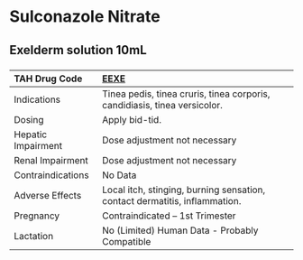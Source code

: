 # Sulconazole Nitrate

## Exelderm solution 10mL

##### 

| TAH Drug Code      | [EEXE](https://www.tahsda.org.tw/drugs/hissearch.php?drug_code=EEXE)       |
|:-------------------|:---------------------------------------------------------------------------|
| Indications        | Tinea pedis, tinea cruris, tinea corporis, candidiasis, tinea versicolor.  |
| Dosing             | Apply bid-tid.                                                             |
| Hepatic Impairment | Dose adjustment not necessary                                              |
| Renal Impairment   | Dose adjustment not necessary                                              |
| Contraindications  | No Data                                                                    |
| Adverse Effects    | Local itch, stinging, burning sensation, contact dermatitis, inflammation. |
| Pregnancy          | Contraindicated – 1st Trimester                                            |
| Lactation          | No (Limited) Human Data - Probably Compatible                              |

